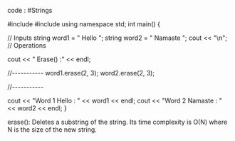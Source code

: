 code : #Strings 

#include <iostream>
#include <string>
using namespace std;
int main() {

  // Inputs
  string word1 = " Hello ";
  string word2 = " Namaste ";
  cout << "\n";
  // Operations

  cout << " Erase() :" << endl;

  //-----------
  word1.erase(2, 3);
  word2.erase(2, 3);

  //-----------

  cout << "Word 1 Hello  :  " << word1 << endl;
  cout << "Word 2 Namaste : " << word2 << endl;
}

erase(): Deletes a substring of the string. Its time complexity is O(N) where
N is the size of the new string.